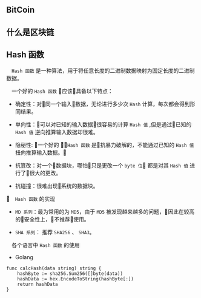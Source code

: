 ## BitCoin


## 什么是区块链


## Hash 函数

&ensp;&ensp;```Hash 函数``` 是一种算法，用于将任意长度的二进制数据映射为固定长度的二进制数据。

&ensp;&ensp;一个好的 ```Hash 函数``` 应该具备以下特点：

- 确定性：对同一个输入数据，无论进行多少次 ```Hash``` 计算，每次都会得到形同结果。

- 单向性：可以对已知的输入数据很容易的计算 ```Hash 值``` ,但是通过已知的 ```Hash 值``` 逆向推算输入数据却很难。

- 隐秘性: 一个好的 ```Hash 函数``` 是抗暴力破解的，不能通过已知的 ```Hash 值```  扭向推算输入数据。

- 抗篡改：对一个数据块，哪怕只是更改一个 ```byte 位``` 都是对其 ```Hash 值``` 进行了很大的更改。

- 抗碰撞：很难出现系统的数据块。


&ensp;&ensp;```Hash 函数``` 的实现

- ```MD 系列```：最为常用的为 ```MD5```，由于 ```MD5``` 被发现越来越多的问题，因此在较高的安全性上，不推荐使用。

- ```SHA 系列```： 推荐 ```SHA256``` 、 ```SHA3```。

&ensp;&ensp;各个语言中 ```Hash 函数``` 的使用

- Golang

```golang
func calcHash(data string) string {
    hashByte := sha256.Sum256([]byte(data))
    hashData := hex.EncodeToString(hashByte[:])
    return hashData
}
```